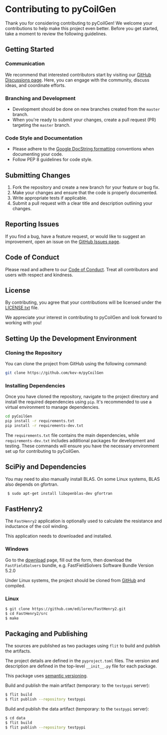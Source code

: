 # Contributing to pyCoilGen

Thank you for considering contributing to pyCoilGen! We welcome your contributions to help make this project even better. Before you get started, take a moment to review the following guidelines.

## Getting Started

### Communication

We recommend that interested contributors start by visiting our [GitHub Discussions page](https://github.com/kev-m/pyCoilGen/discussions). Here, you can engage with the community, discuss ideas, and coordinate efforts.

### Branching and Development

- Development should be done on new branches created from the `master` branch.
- When you're ready to submit your changes, create a pull request (PR) targeting the `master` branch. 

### Code Style and Documentation

- Please adhere to the [Google DocString formatting](https://sphinxcontrib-napoleon.readthedocs.io/en/latest/example_google.html) conventions when documenting your code.
- Follow PEP 8 guidelines for code style.

## Submitting Changes

1. Fork the repository and create a new branch for your feature or bug fix.
2. Make your changes and ensure that the code is properly documented.
3. Write appropriate tests if applicable.
4. Submit a pull request with a clear title and description outlining your changes.

## Reporting Issues

If you find a bug, have a feature request, or would like to suggest an improvement, open an issue on the [GitHub Issues page](https://github.com/kev-m/pyCoilGen/issues).

## Code of Conduct

Please read and adhere to our [Code of Conduct](CODE_OF_CONDUCT.md). Treat all contributors and users with respect and kindness.

## License

By contributing, you agree that your contributions will be licensed under the [LICENSE.txt](LICENSE.txt) file.

We appreciate your interest in contributing to pyCoilGen and look forward to working with you!

## Setting Up the Development Environment

### Cloning the Repository

You can clone the project from GitHub using the following command:

```bash
git clone https://github.com/kev-m/pyCoilGen
```

### Installing Dependencies

Once you have cloned the repository, navigate to the project directory and install the required dependencies using `pip`. It's recommended to use a virtual environment to manage dependencies.

```bash
cd pyCoilGen
pip install -r requirements.txt
pip install -r requirements-dev.txt
```

The `requirements.txt` file contains the main dependencies, while `requirements-dev.txt` includes additional packages for development and testing. These commands will ensure you have the necessary environment set up for contributing to pyCoilGen.

## SciPiy and Dependencies

You may need to also manually install BLAS. On some Linux systems, BLAS also depends on gfortran.
```bash
 $ sudo apt-get install libopenblas-dev gfortran
```

## FastHenry2
The `FastHenry2` application is optionally used to calculate the resistance and inductance of the coil winding. 

This application needs to downloaded and installed.

### Windows
Go to the [download](https://www.fastfieldsolvers.com/download.htm) page, fill out the form, then download the
`FastFieldSolvers` bundle, e.g. FastFieldSolvers Software Bundle Version 5.2.0

Under Linux systems, the project should be cloned from [GitHub](https://github.com/ediloren/FastHenry2) and compiled.
### Linux
```bash
$ git clone https://github.com/ediloren/FastHenry2.git
$ cd FastHenry2/src
$ make
```

## Packaging and Publishing

The sources are published as two packages using `flit` to build and publish the artifacts.

The project details are defined in the `pyproject.toml` files. The version and description are defined in the top-level `__init__.py` file for each package.

This package uses [semantic versioning](https://semver.org/).

Build and publish the main artifact (temporary: to the `testpypi` server):

```bash
$ flit build
$ flit publish --repository testpypi
```

Build and publish the data artifact (temporary: to the `testpypi` server):

```bash
$ cd data
$ flit build
$ flit publish --repository testpypi
```